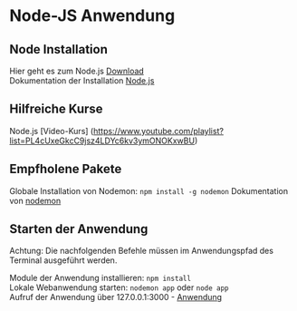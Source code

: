# Node-JS Anwendung

## Node Installation
Hier geht es zum Node.js [Download](https://www.google.com)  
Dokumentation  der Installation [Node.js](https://www.google.com)

## Hilfreiche Kurse
Node.js [Video-Kurs] (https://www.youtube.com/playlist?list=PL4cUxeGkcC9jsz4LDYc6kv3ymONOKxwBU)

## Empfholene Pakete
Globale Installation von Nodemon: ```npm install -g nodemon```
Dokumentation  von [nodemon](https://www.npmjs.com/package/nodemon)

## Starten der Anwendung
Achtung: Die nachfolgenden Befehle müssen im Anwendungspfad des Terminal ausgeführt werden.

Module der Anwendung installieren: ```npm install```  
Lokale Webanwendung starten: ```nodemon app``` oder ```node app```   
Aufruf der Anwendung über 127.0.0.1:3000 - [Anwendung](http://127.0.0.1:3000)